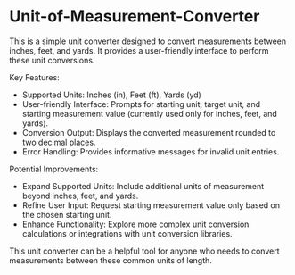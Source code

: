 # Unit-of-Measurement-Converter


This is a simple unit converter designed to convert measurements between inches, feet, and yards. 
It provides a user-friendly interface to perform these unit conversions.

Key Features:

- Supported Units: Inches (in), Feet (ft), Yards (yd)
- User-friendly Interface: Prompts for starting unit, target unit, and starting measurement value (currently used only for inches, feet, and yards).
- Conversion Output: Displays the converted measurement rounded to two decimal places.
- Error Handling: Provides informative messages for invalid unit entries.

Potential Improvements:

- Expand Supported Units: Include additional units of measurement beyond inches, feet, and yards.
- Refine User Input: Request starting measurement value only based on the chosen starting unit.
- Enhance Functionality: Explore more complex unit conversion calculations or integrations with unit conversion libraries.

This unit converter can be a helpful tool for anyone who needs to convert measurements between these common units of length.
